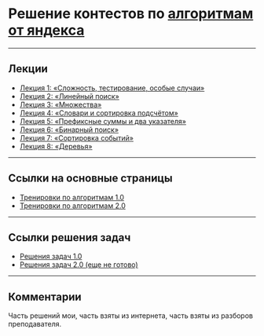 # Решение контестов по [алгоритмам от яндекса](https://yandex.ru/yaintern/algorithm-training_1)

---
## Лекции

- [Лекция 1: «Сложность, тестирование, особые случаи»](https://www.youtube.com/watch?v=QLhqYNsPIVo)
- [Лекция 2: «Линейный поиск»](https://www.youtube.com/watch?v=SKwB41FrGgU)
- [Лекция 3: «Множества»](https://www.youtube.com/watch?v=PUpmV2ieIHA&t=2678s)
- [Лекция 4: «Словари и сортировка подсчётом»](https://www.youtube.com/watch?v=Nb5mW1yWVSs)
- [Лекция 5: «Префиксные суммы и два указателя»](https://www.youtube.com/watch?v=de28y8Dcvkg&t=713s)
- [Лекция 6: «Бинарный поиск»](https://www.youtube.com/watch?v=YENpZexHfuk&t=247s)
- [Лекция 7: «Сортировка событий»](https://www.youtube.com/watch?v=hGixDBO-p6Q)
- [Лекция 8: «Деревья»](https://www.youtube.com/watch?v=lEJzqHgyels)

---
## Ссылки на основные страницы

- [Тренировки по алгоритмам 1.0](https://yandex.ru/yaintern/algorithm-training_1)
- [Тренировки по алгоритмам 2.0](https://yandex.ru/yaintern/algorithm-training)

---
## Ссылки решения задач

- [Решения задач 1.0](https://github.com/OkhotnikovFN/Yandex-Algorithms/tree/main/trainings_1.0)
- [Решения задач 2.0 (еще не готово)]()
---
## Комментарии

Часть решений мои, часть взяты из интернета, часть взяты из разборов преподавателя.
